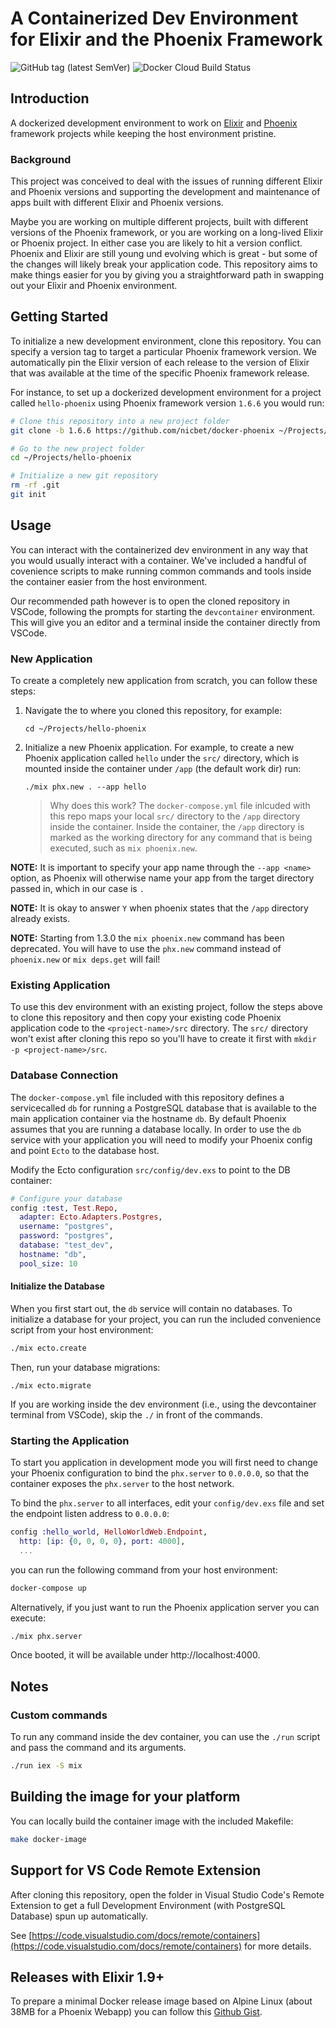 # A Containerized Dev Environment for Elixir and the Phoenix Framework

![GitHub tag (latest SemVer)](https://img.shields.io/github/v/tag/nicbet/docker-phoenix)
![Docker Cloud Build Status](https://img.shields.io/docker/cloud/build/nicbet/phoenix)

## Introduction

A dockerized development environment to work on [Elixir](https://github.com/elixir-lang/elixir) and [Phoenix](https://github.com/phoenixframework/phoenix) framework projects while keeping the host environment pristine.

### Background

This project was conceived to deal with the issues of running different Elixir and Phoenix versions and supporting the development and maintenance of apps built with different Elixir and Phoenix versions.

Maybe you are working on multiple different projects, built with different versions of the Phoenix framework, or you are working on a long-lived Elixir or Phoenix project. In either case you are likely to hit a version conflict. Phoenix and Elixir are still young und evolving which is great - but some of the changes will likely break your application code. This repository aims to make things easier for you by giving you a straightforward path in swapping out your Elixir and Phoenix environment.

## Getting Started

To initialize a new development environment, clone this repository. You can specify a version tag to target a particular Phoenix framework version. We automatically pin the Elixir version of each release to the version of Elixir that was available at the time of the specific Phoenix framework release.

For instance, to set up a dockerized development environment for a project called `hello-phoenix` using Phoenix framework version `1.6.6` you would run:

```sh
# Clone this repository into a new project folder
git clone -b 1.6.6 https://github.com/nicbet/docker-phoenix ~/Projects/hello-phoenix

# Go to the new project folder
cd ~/Projects/hello-phoenix

# Initialize a new git repository
rm -rf .git
git init
```

## Usage

You can interact with the containerized dev environment in any way that you would usually interact with a container. We've included a handful of covenience scripts to make running common commands and tools inside the container easier from the host environment.

Our recommended path however is to open the cloned repository in VSCode, following the prompts for starting the `devcontainer` environment. This will give you an editor and a terminal inside the container directly from VSCode.

### New Application

To create a completely new application from scratch, you can follow these steps:

1. Navigate the to where you cloned this repository, for example:

   ```
   cd ~/Projects/hello-phoenix
   ```

2. Initialize a new Phoenix application. For example, to create a new Phoenix application called `hello` under the `src/` directory, which is mounted inside the container under `/app` (the default work dir) run:

   ```
   ./mix phx.new . --app hello
   ```

   > Why does this work? The `docker-compose.yml` file inlcuded with this repo maps your local `src/` directory to the `/app` directory inside the container. Inside the container, the `/app` directory is marked as the working directory for any command that is being executed, such as `mix phoenix.new`.

**NOTE:** It is important to specify your app name through the `--app <name>` option, as Phoenix will otherwise name your app from the target directory passed in, which in our case is `.`

**NOTE:** It is okay to answer `Y` when phoenix states that the `/app` directory already exists.

**NOTE:** Starting from 1.3.0 the `mix phoenix.new` command has been deprecated. You will have to use the `phx.new` command instead of `phoenix.new` or `mix deps.get` will fail!

### Existing Application

To use this dev environment with an existing project, follow the steps above to clone this repository and then copy your existing code Phoenix application code to the `<project-name>/src` directory. The `src/` directory won't exist after cloning this repo so you'll have to create it first with `mkdir -p <project-name>/src`.

### Database Connection

The `docker-compose.yml` file included with this repository defines a servicecalled `db` for running a PostgreSQL database that is available to the main application container via the hostname `db`. By default Phoenix assumes that you are running a database locally. In order to use the `db` service with your application you will need to modify your Phoenix config and point `Ecto` to the database host.

Modify the Ecto configuration `src/config/dev.exs` to point to the DB container:

```elixir
# Configure your database
config :test, Test.Repo,
  adapter: Ecto.Adapters.Postgres,
  username: "postgres",
  password: "postgres",
  database: "test_dev",
  hostname: "db",
  pool_size: 10
```

#### Initialize the Database

When you first start out, the `db` service will contain no databases. To initialize a database for your project, you can run the included convenience script from your host environment:

```sh
./mix ecto.create
```

Then, run your database migrations:

```
./mix ecto.migrate
```

If you are working inside the dev environment (i.e., using the devcontainer terminal from VSCode), skip the `./` in front of the commands.

### Starting the Application

To start you application in development mode you will first need to change your Phoenix configuration to bind the `phx.server` to `0.0.0.0`, so that the container exposes the `phx.server` to the host network.

To bind the `phx.server` to all interfaces, edit your `config/dev.exs` file and set the endpoint listen address to `0.0.0.0`:

```elixir
config :hello_world, HelloWorldWeb.Endpoint,
  http: [ip: {0, 0, 0, 0}, port: 4000],
  ...
```

you can run the following command from your host environment:

```sh
docker-compose up
```

Alternatively, if you just want to run the Phoenix application server you can execute:

```sh
./mix phx.server
```

Once booted, it will be available under http://localhost:4000.

## Notes

### Custom commands

To run any command inside the dev container, you can use the `./run` script and pass the command and its arguments.

```sh
./run iex -S mix
```

## Building the image for your platform

You can locally build the container image with the included Makefile:

```sh
make docker-image
```

## Support for VS Code Remote Extension

After cloning this repository, open the folder in Visual Studio Code's Remote Extension to get a full Development Environment (with PostgreSQL Database) spun up automatically.

See [https://code.visualstudio.com/docs/remote/containers](https://code.visualstudio.com/docs/remote/containers) for more details.

## Releases with Elixir 1.9+

To prepare a minimal Docker release image based on Alpine Linux (about 38MB for a Phoenix Webapp) you can follow this [Github Gist](https://gist.github.com/nicbet/102f16359828405ce34ca083976986e1).
